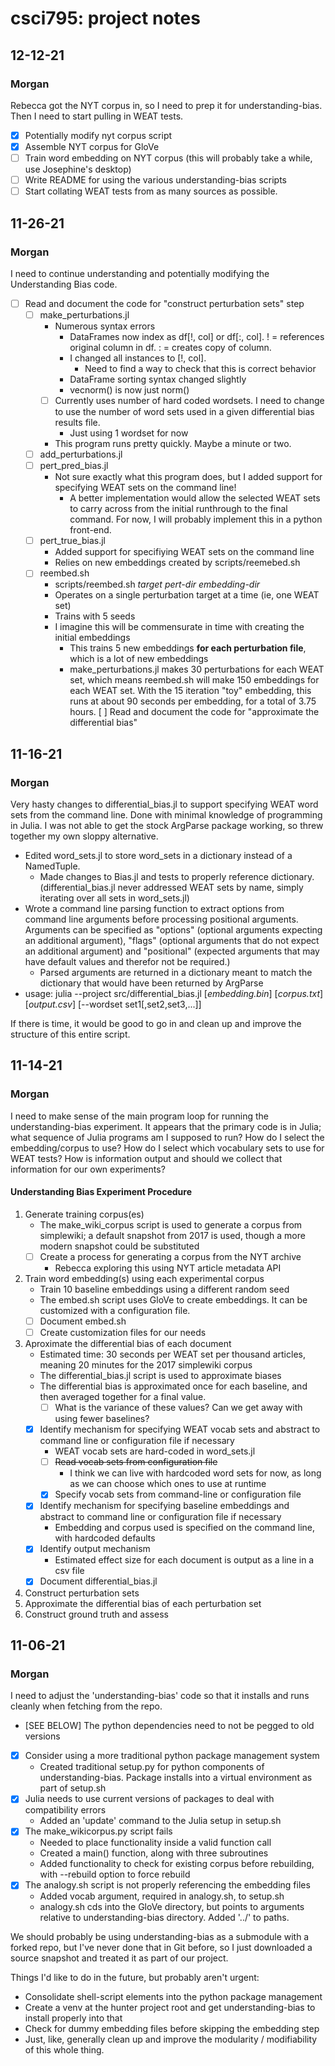 # csci795: project notes

## 12-12-21
### Morgan

Rebecca got the NYT corpus in, so I need to prep it for
understanding-bias. Then I need to start pulling in WEAT tests.

- [X] Potentially modify nyt corpus script
- [X] Assemble NYT corpus for GloVe
- [ ] Train word embedding on NYT corpus (this will probably take a
  while, use Josephine's desktop)
- [ ] Write README for using the various understanding-bias scripts
- [ ] Start collating WEAT tests from as many sources as possible.

## 11-26-21
### Morgan

I need to continue understanding and potentially modifying the
Understanding Bias code.

- [ ] Read and document the code for "construct perturbation sets" step
    - [ ] make_perturbations.jl
        - Numerous syntax errors
            - DataFrames now index as df[!, col] or df[:, col]. ! =
              references original column in df. : = creates copy of
              column.
            - I changed all instances to [!, col].
                - Need to find a way to check that this is correct
                  behavior
            - DataFrame sorting syntax changed slightly
            - vecnorm() is now just norm()
        - [ ] Currently uses number of hard coded wordsets. I need to change
          to use the number of word sets used in a given differential
          bias results file.
          - Just using 1 wordset for now
        - This program runs pretty quickly. Maybe a minute or two.
    - [ ] add_perturbations.jl
    - [ ] pert_pred_bias.jl
        - Not sure exactly what this program does, but I added support
          for specifying WEAT sets on the command line!
            - A better implementation would allow the selected WEAT sets
              to carry across from the initial runthrough to the final
              command. For now, I will probably implement this in a
              python front-end.
    - [ ] pert_true_bias.jl
        - Added support for specifiying WEAT sets on the command line
        - Relies on new embeddings created by scripts/reemebed.sh
    - [ ] reembed.sh
        - scripts/reembed.sh _target_ _pert-dir_ _embedding-dir_
        - Operates on a single perturbation target at a time (ie, one
          WEAT set)
        - Trains with 5 seeds
        - I imagine this will be commensurate in time with creating the
          initial embeddings
            - This trains 5 new embeddings __for each perturbation
              file__, which is a lot of new embeddings
            - make_perturbations.jl makes 30 perturbations for each WEAT
              set, which means reembed.sh will make 150 embeddings for
              each WEAT set. With the 15 iteration "toy" embedding, this
              runs at about 90 seconds per embedding, for a total of
              3.75 hours.
[ ] Read and document the code for "approximate the differential bias"

## 11-16-21
### Morgan

Very hasty changes to differential_bias.jl to support specifying WEAT
word sets from the command line. Done with minimal knowledge of
programming in Julia. I was not able to get the stock ArgParse package
working, so threw together my own sloppy alternative.

- Edited word_sets.jl to store word_sets in a dictionary instead of a
  NamedTuple.
    - Made changes to Bias.jl and tests to properly reference
      dictionary. (differential_bias.jl never addressed WEAT sets by
      name, simply iterating over all sets in word_sets.jl)
- Wrote a command line parsing function to extract options from
  command line arguments before processing positional arguments.
  Arguments can be specified as "options" (optional arguments
  expecting an additional argument), "flags" (optional arguments
  that do not expect an additional argument) and "positional"
  (expected arguments that may have default values and therefor not
  be required.)
    - Parsed arguments are returned in a dictionary meant to match
      the dictionary that would have been returned by ArgParse
- usage: julia --project src/differential\_bias.jl [_embedding.bin_]
  [_corpus.txt_] [_output.csv_] [--wordset set1[,set2,set3,...]]

If there is time, it would be good to go in and clean up and improve
the structure of this entire script.

## 11-14-21
### Morgan

I need to make sense of the main program loop for running the
understanding-bias experiment. It appears that the primary code is in
Julia; what sequence of Julia programs am I supposed to run? How do I
select the embedding/corpus to use? How do I select which vocabulary
sets to use for WEAT tests? How is information output and should we
collect that information for our own experiments?

#### Understanding Bias Experiment Procedure

1. Generate training corpus(es)
    - The make_wiki_corpus script is used to generate a corpus from
      simplewiki; a default snapshot from 2017 is used, though a more
      modern snapshot could be substituted
    - [ ] Create a process for generating a corpus from the NYT archive
        - Rebecca exploring this using NYT article metadata API
2. Train word embedding(s) using each experimental corpus
    - Train 10 baseline embeddings using a different random seed
    - The embed.sh script uses GloVe to create embeddings. It can be
      customized with a configuration file.
    - [ ] Document embed.sh
    - [ ] Create customization files for our needs
3. Aproximate the differential bias of each document
    - Estimated time: 30 seconds per WEAT set per thousand articles,
      meaning 20 minutes for the 2017 simplewiki corpus
    - The differential_bias.jl script is used to approximate biases
    - The differential bias is approximated once for each baseline, and
      then averaged together for a final value.
        - [ ] What is the variance of these values? Can we get away with
          using fewer baselines?
    - [X] Identify mechanism for specifying WEAT vocab sets and
      abstract to command line or configuration file if necessary
        - WEAT vocab sets are hard-coded in word_sets.jl
        - [ ] ~~Read vocab sets from configuration file~~
            - I think we can live with hardcoded word sets for now, as
              long as we can choose which ones to use at runtime
        - [X] Specify vocab sets from command-line or configuration file
    - [X] Identify mechanism for specifying baseline embeddings and
      abstract to command line or configuration file if necessary
        - Embedding and corpus used is specified on the command line,
          with hardcoded defaults
    - [X] Identify output mechanism
        - Estimated effect size for each document is output as a line in
          a csv file
    - [X] Document differential_bias.jl
4. Construct perturbation sets
5. Approximate the differential bias of each perturbation set
6. Construct ground truth and assess

## 11-06-21
### Morgan

I need to adjust the 'understanding-bias' code so that it installs and
runs cleanly when fetching from the repo.

- [SEE BELOW] The python dependencies need to not be pegged to old versions
- [X] Consider using a more traditional python package management system
    - Created traditional setup.py for python components of
    understanding-bias. Package installs into a virtual environment as
    part of setup.sh
- [X] Julia needs to use current versions of packages to deal with
  compatibility errors
    - Added an 'update' command to the Julia setup in setup.sh
- [X] The make\_wikicorpus.py script fails
    - Needed to place functionality inside a valid function call
    - Created a main() function, along with three subroutines
    - Added functionality to check for existing corpus before rebuilding,
      with --rebuild option to force rebuild
- [X] The analogy.sh script is not properly referencing the embedding
  files
    - Added vocab argument, required in analogy.sh, to setup.sh
    - analogy.sh cds into the GloVe directory, but points to arguments
      relative to understanding-bias directory. Added '../' to paths.

We should probably be using understanding-bias as a submodule with a
forked repo, but I've never done that in Git before, so I just
downloaded a source snapshot and treated it as part of our project.

Things I'd like to do in the future, but probably aren't urgent:
- Consolidate shell-script elements into the python package management
- Create a venv at the hunter project root and get understanding-bias to
  install properly into that
- Check for dummy embedding files before skipping the embedding step
- Just, like, generally clean up and improve the modularity /
  modifiability of this whole thing.
